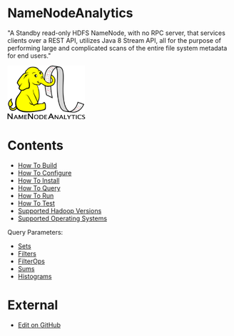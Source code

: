 NameNodeAnalytics
=================

"A Standby read-only HDFS NameNode, with no RPC server, that services clients over a REST API, utilizes Java 8 Stream API, all for the purpose of performing large and complicated scans of the entire file system metadata for end users."

<img src="images/NNA-logo.png" width="174" height="120" />

Contents
=================

  * [How To Build](Getting_Started/How_To_Build.md)
  * [How To Configure](Getting_Started/How_To_Configure.md)
  * [How To Install](Getting_Started/How_To_Install.md)
  * [How To Query](Getting_Started/How_To_Query.md)
  * [How To Run](Getting_Started/How_To_Run.md)
  * [How To Test](Getting_Started/How_To_Test.md)
  * [Supported Hadoop Versions](Getting_Started/Supported_Hadoop_Versions.md)
  * [Supported Operating Systems](Getting_Started/Supported_Operating_Systems.md)
  
Query Parameters:
  * [Sets](Query_Parameters/1_Sets.md)
  * [Filters](Query_Parameters/2_Filters.md)
  * [FilterOps](Query_Parameters/3_FilterOps.md)
  * [Sums](Query_Parameters/4_Sums.md)
  * [Histograms](Query_Parameters/5_Histograms.md)

External
=================

  * [Edit on GitHub](https://github.com/paypal/NNAnalytics)
